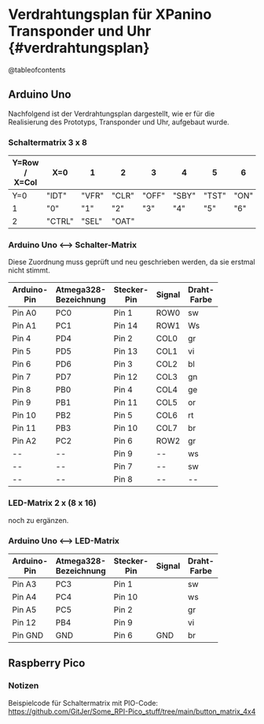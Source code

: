 # Verdrahtungsplan für XPanino Transponder und Uhr {#verdrahtungsplan}

@tableofcontents

## Arduino Uno

Nachfolgend ist der Verdrahtungsplan dargestellt, wie er für die Realisierung des Prototyps, Transponder und Uhr, aufgebaut wurde.

### Schaltermatrix 3 x 8

| Y=Row / X=Col | X=0    | 1     | 2     | 3     | 4     | 5     | 6    | 7     |
| ------------- | ------ | ----- | ----- | ----- | ----- | ----- | ---- | ----- |
| Y=0           | "IDT"  | "VFR" | "CLR" | "OFF" | "SBY" | "TST" | "ON" | "ALT" |
| 1             | "0"    | "1"   | "2"   | "3"   | "4"   | "5"   | "6"  | "7"   |
| 2             | "CTRL" | "SEL" | "OAT" |       |       |       |      |       |

### Arduino Uno <--> Schalter-Matrix

Diese Zuordnung muss geprüft und neu geschrieben werden, da sie erstmal nicht stimmt.

| Arduino-<br />Pin | Atmega328-<br />Bezeichnung | Stecker-<br />Pin | Signal | Draht-<br />Farbe |
| ----------------- | --------------------------- | ----------------- | ------ | ----------------- |
| Pin A0            | PC0                         | Pin 1             | ROW0   | sw                |
| Pin A1            | PC1                         | Pin 14            | ROW1   | Ws                |
| Pin 4             | PD4                         | Pin 2             | COL0   | gr                |
| Pin 5             | PD5                         | Pin 13            | COL1   | vi                |
| Pin 6             | PD6                         | Pin 3             | COL2   | bl                |
| Pin 7             | PD7                         | Pin 12            | COL3   | gn                |
| Pin 8             | PB0                         | Pin 4             | COL4   | ge                |
| Pin 9             | PB1                         | Pin 11            | COL5   | or                |
| Pin 10            | PB2                         | Pin 5             | COL6   | rt                |
| Pin 11            | PB3                         | Pin 10            | COL7   | br                |
| Pin A2            | PC2                         | Pin 6             | ROW2   | gr                |
| --                | --                          | Pin 9             | --     | ws                |
| --                | --                          | Pin 7             | --     | sw                |
| --                | --                          | Pin 8             | --     | --                |

### LED-Matrix 2 x (8 x 16)

noch zu ergänzen.

### Arduino Uno <--> LED-Matrix

Arduino-<br />Pin |Atmega328-<br />Bezeichnung | Stecker-<br />Pin | Signal | Draht-<br />Farbe 
------------|-------------|---------------|------------|------------
Pin A3      |PC3      | Pin 1      |  | sw  
Pin A4      |PC4      | Pin 10    |  | ws
Pin A5      |PC5      | Pin 2     |        | gr
Pin 12      |PB4      | Pin 9     |  | vi
Pin GND     |GND     | Pin 6     | GND           | br

## Raspberry Pico

### Notizen

Beispielcode für Schaltermatrix mit PIO-Code: <https://github.com/GitJer/Some_RPI-Pico_stuff/tree/main/button_matrix_4x4>

